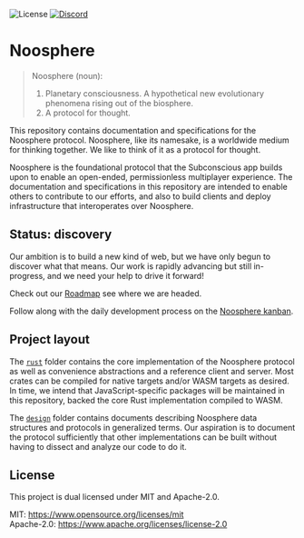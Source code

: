 ![License](https://img.shields.io/badge/license-MIT%2FApache--2.0-blue)
[![Discord](https://img.shields.io/discord/1003419732516552724.svg?logo=discord&colorB=7289DA)](https://discord.gg/HmHypb6DCj)

# Noosphere

> Noosphere (noun):
> 1. Planetary consciousness. A hypothetical new evolutionary phenomena rising out of the biosphere.
> 2. A protocol for thought.

This repository contains documentation and specifications for the Noosphere protocol. Noosphere, like its namesake, is a worldwide medium for thinking together. We like to think of it as a protocol for thought.

Noosphere is the foundational protocol that the Subconscious app builds upon to enable an open-ended, permissionless multiplayer experience. The documentation and specifications in this repository are intended to enable others to contribute to our efforts, and also to build clients and deploy infrastructure that interoperates over Noosphere.

## Status: discovery

Our ambition is to build a new kind of web, but we have only begun to discover what that means. Our work is rapidly advancing but still in-progress, and we need your help to drive it forward!

Check out our [Roadmap][roadmap] see where we are headed.

Follow along with the daily development process on the [Noosphere kanban][noosphere-kanban].

## Project layout

The [`rust`][rust] folder contains the core implementation of the Noosphere protocol as well as convenience abstractions and a reference client and server. Most crates can be compiled for native targets and/or WASM targets as desired. In time, we intend that JavaScript-specific packages will be maintained in this repository, backed the core Rust implementation compiled to WASM.

The [`design`][design] folder contains documents describing Noosphere data structures and protocols in generalized terms. Our aspiration is to document the protocol sufficiently that other implementations can be built without having to dissect and analyze our code to do it.

## License

This project is dual licensed under MIT and Apache-2.0.

MIT: https://www.opensource.org/licenses/mit  
Apache-2.0: https://www.apache.org/licenses/license-2.0

[rust]: https://github.com/subconsciousnetwork/noosphere/tree/main/rust
[design]: https://github.com/subconsciousnetwork/noosphere/tree/main/design/
[roadmap]: https://github.com/orgs/subconsciousnetwork/projects/1/views/4
[noosphere-kanban]: https://github.com/orgs/subconsciousnetwork/projects/1/views/8

